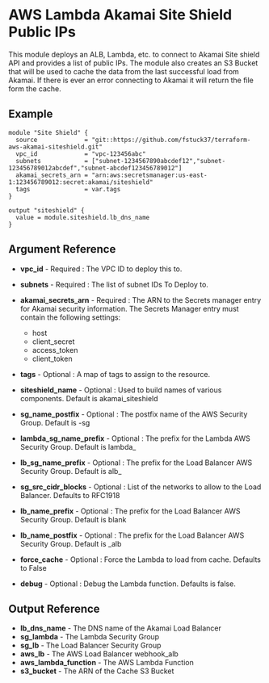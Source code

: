 AWS Lambda Akamai Site Shield Public IPs
=============
This module deploys an ALB, Lambda, etc. to connect to Akamai Site shield API and provides a list of public IPs.
The module also creates an S3 Bucket that will be used to cache the data from the last successful load from Akamai.
If there is ever an error connecting to Akamai it will return the file form the cache.

Example
------------
```
module "Site Shield" {
  source             = "git::https://github.com/fstuck37/terraform-aws-akamai-siteshield.git"
  vpc_id             = "vpc-123456abc"
  subnets            = ["subnet-1234567890abcdef12","subnet-123456789012abcdef","subnet-abcdef123456789012"]
  akamai_secrets_arn = "arn:aws:secretsmanager:us-east-1:123456789012:secret:akamai/siteshield"
  tags               = var.tags
}

output "siteshield" {
  value = module.siteshield.lb_dns_name
}

```

Argument Reference
------------
   * **vpc_id** - Required : The VPC ID to deploy this to.
   * **subnets** - Required : The list of subnet IDs To Deploy to.
   * **akamai_secrets_arn** - Required : The ARN to the Secrets manager entry for Akamai security information.
     The Secrets Manager entry must contain the following settings:
     - host
     - client_secret
     - access_token
     - client_token

   * **tags** - Optional : A map of tags to assign to the resource.
   * **siteshield_name** - Optional : Used to build names of various components. Default is akamai_siteshield
   * **sg_name_postfix** - Optional : The postfix name of the AWS Security Group. Default is -sg
   * **lambda_sg_name_prefix** - Optional : The prefix for the Lambda AWS Security Group. Default is lambda_
   * **lb_sg_name_prefix** - Optional : The prefix for the Load Balancer AWS Security Group. Default is alb_
   * **sg_src_cidr_blocks** - Optional : List of the networks to allow to the Load Balancer. Defaults to RFC1918
   * **lb_name_prefix** - Optional : The prefix for the Load Balancer AWS Security Group. Default is blank
   * **lb_name_postfix** - Optional : The prefix for the Load Balancer AWS Security Group. Default is _alb
   * **force_cache** - Optional : Force the Lambda to load from cache. Defaults to False
   * **debug** - Optional : Debug the Lambda function. Defaults is false.

Output Reference
------------
   * **lb_dns_name** - The DNS name of the Akamai Load Balancer
   * **sg_lambda** - The Lambda Security Group
   * **sg_lb** - The Load Balancer Security Group
   * **aws_lb** - The AWS Load Balancer webhook_alb
   * **aws_lambda_function** - The AWS Lambda Function
   * **s3_bucket** - The ARN of the Cache S3 Bucket